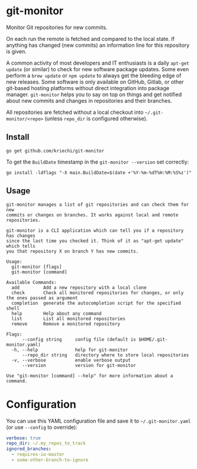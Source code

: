 # git-monitor
Monitor Git repositories for new commits.

On each run the remote is fetched and compared to the local state. If anything
has changed (new commits) an information line for this repository is given.

A common activity of most developers and IT enthusiasts is a daily `apt-get
update` (or similar) to check for new software package updates. Some even
perform a `brew update` or `npm update` to always get the bleeding edge of new
releases. Some software is only available on GitHub, Gitlab, or other git-based
hosting platforms without direct integration into package manager. `git-monitor`
helps you to say on top on things and get notified about new commits and changes
in repositories and their branches.

All repositories are fetched without a local checkout into
`~/.git-monitor/<repo>` (unless `repo_dir` is configured otherwise).

## Install

```console
go get github.com/kriechi/git-monitor
```

To get the `BuildDate` timestamp in the `git-monitor --version` set correctly:
```console
go install -ldflags "-X main.BuildDate=$(date +'%Y-%m-%dT%H:%M:%S%z')"
```

## Usage

```
git-monitor manages a list of git repositories and can check them for new
commits or changes on branches. It works against local and remote repositories.

git-monitor is a CLI application which can tell you if a repository has changes
since the last time you checked it. Think of it as "apt-get update" which tells
you that repository X on branch Y has new commits.

Usage:
  git-monitor [flags]
  git-monitor [command]

Available Commands:
  add         Add a new repository with a local clone
  check       Check all monitored repositories for changes, or only the ones passed as argument
  completion  generate the autocompletion script for the specified shell
  help        Help about any command
  list        List all monitored repositories
  remove      Remove a monitored repository

Flags:
      --config string     config file (default is $HOME/.git-monitor.yaml)
  -h, --help              help for git-monitor
      --repo_dir string   directory where to store local repositories
  -v, --verbose           enable verbose output
      --version           version for git-monitor

Use "git-monitor [command] --help" for more information about a command.
```

# Configuration

You can use this YAML configuration file and save it to `~/.git-monitor.yaml`
(or use `--config` to override):
```yaml
verbose: true
repo_dir: ~/.my_repos_to_track
ignored_branches:
  - requires-io-master
  - some-other-branch-to-ignore
```
